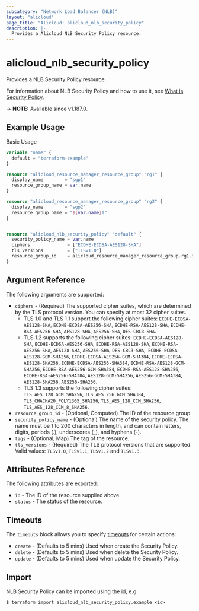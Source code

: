 ```yaml
---
subcategory: "Network Load Balancer (NLB)"
layout: "alicloud"
page_title: "Alicloud: alicloud_nlb_security_policy"
description: |-
  Provides a Alicloud NLB Security Policy resource.
---
```


# alicloud_nlb_security_policy

Provides a NLB Security Policy resource.

For information about NLB Security Policy and how to use it, see [What is Security Policy](https://www.alibabacloud.com/help/en/server-load-balancer/latest/api-nlb-2022-04-30-createsecuritypolicy).

-> **NOTE:** Available since v1.187.0.

## Example Usage

Basic Usage

```terraform
variable "name" {
  default = "terraform-example"
}

resource "alicloud_resource_manager_resource_group" "rg1" {
  display_name        = "sgp1"
  resource_group_name = var.name
}

resource "alicloud_resource_manager_resource_group" "rg2" {
  display_name        = "sgp2"
  resource_group_name = "${var.name}1"
}


resource "alicloud_nlb_security_policy" "default" {
  security_policy_name = var.name
  ciphers              = ["ECDHE-ECDSA-AES128-SHA"]
  tls_versions         = ["TLSv1.0"]
  resource_group_id    = alicloud_resource_manager_resource_group.rg1.id
}
```

## Argument Reference

The following arguments are supported:
* `ciphers` - (Required) The supported cipher suites, which are determined by the TLS protocol version. You can specify at most 32 cipher suites.
  - TLS 1.0 and TLS 1.1 support the following cipher suites: `ECDHE-ECDSA-AES128-SHA`, `ECDHE-ECDSA-AES256-SHA`, `ECDHE-RSA-AES128-SHA`, `ECDHE-RSA-AES256-SHA`, `AES128-SHA`, `AES256-SHA`, `DES-CBC3-SHA`.
  - TLS 1.2 supports the following cipher suites: `ECDHE-ECDSA-AES128-SHA`, `ECDHE-ECDSA-AES256-SHA`, `ECDHE-RSA-AES128-SHA`, `ECDHE-RSA-AES256-SHA`, `AES128-SHA`, `AES256-SHA`, `DES-CBC3-SHA`,` ECDHE-ECDSA-AES128-GCM-SHA256`, `ECDHE-ECDSA-AES256-GCM-SHA384`, `ECDHE-ECDSA-AES128-SHA256`, `ECDHE-ECDSA-AES256-SHA384`, `ECDHE-RSA-AES128-GCM-SHA256`, `ECDHE-RSA-AES256-GCM-SHA384`, `ECDHE-RSA-AES128-SHA256`, `ECDHE-RSA-AES256-SHA384`, `AES128-GCM-SHA256`, `AES256-GCM-SHA384`, `AES128-SHA256`, `AES256-SHA256`.
  - TLS 1.3 supports the following cipher suites: `TLS_AES_128_GCM_SHA256`, `TLS_AES_256_GCM_SHA384`, `TLS_CHACHA20_POLY1305_SHA256`, `TLS_AES_128_CCM_SHA256`, `TLS_AES_128_CCM_8_SHA256`.
* `resource_group_id` - (Optional, Computed) The ID of the resource group.
* `security_policy_name` - (Optional) The name of the security policy. The name must be 1 to 200 characters in length, and can contain letters, digits, periods (.), underscores (_), and hyphens (-).
* `tags` - (Optional, Map) The tag of the resource.
* `tls_versions` - (Required) The TLS protocol versions that are supported. Valid values: `TLSv1.0`, `TLSv1.1`, `TLSv1.2` and `TLSv1.3`.

## Attributes Reference

The following attributes are exported:
* `id` - The ID of the resource supplied above.
* `status` - The status of the resource.

## Timeouts

The `timeouts` block allows you to specify [timeouts](https://www.terraform.io/docs/configuration-0-11/resources.html#timeouts) for certain actions:
* `create` - (Defaults to 5 mins) Used when create the Security Policy.
* `delete` - (Defaults to 5 mins) Used when delete the Security Policy.
* `update` - (Defaults to 5 mins) Used when update the Security Policy.

## Import

NLB Security Policy can be imported using the id, e.g.

```shell
$ terraform import alicloud_nlb_security_policy.example <id>
```